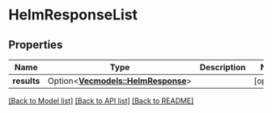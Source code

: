 # HelmResponseList

## Properties

Name | Type | Description | Notes
------------ | ------------- | ------------- | -------------
**results** | Option<[**Vec<models::HelmResponse>**](HelmResponse.md)> |  | [optional]

[[Back to Model list]](../README.md#documentation-for-models) [[Back to API list]](../README.md#documentation-for-api-endpoints) [[Back to README]](../README.md)


